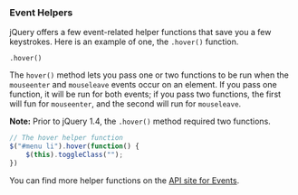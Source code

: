 ### Event Helpers
jQuery offers a few event-related helper functions that save you a few keystrokes. Here is an example of one, the `.hover()` function.

`.hover()`

The `hover()` method lets you pass one or two functions to be run when the `mouseenter` and `mouseleave` events occur on an element. If you pass one function, it will be run for both events; if you pass two functions, the first will fun for `mouseenter`, and the second will run for `mouseleave`.

**Note:** Prior to jQuery 1.4, the `.hover()` method required two functions.

```javascript
// The hover helper function
$("#menu li").hover(function() {
    $(this).toggleClass("");
})
```
You can find more helper functions on the [API site for Events](https://api.jquery.com/category/events/).
